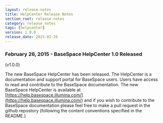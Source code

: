 ```yaml
---
layout: release-notes
title: HelpCenter Release Notes
section_root: release-notes
category: release notes
tags: [helpcenter]
version: 1.0.0
release_date: 2015-02-26
---
```


### February 26, 2015 - BaseSpace HelpCenter 1.0 Released
(v1.0.0)

The new BaseSpace HelpCenter has been released.  The HelpCenter is a documentation and support portal for BaseSpace users.  Users have access to read and contribute to the BaseSpace documentation.  The new BaseSpace HelpCenter is available at [https://help.basespace.illumina.com/](https://help.basespace.illumina.com/) and if you wish to contribute to the BaseSpace documentation please feel free to make a pull request in the github repostory (following the content conventions specified in the README.)



